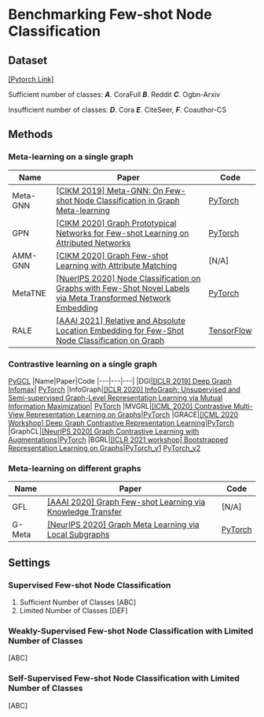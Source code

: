 # Benchmarking Few-shot Node Classification

## Dataset 
[[Pytorch Link]](https://pytorch-geometric.readthedocs.io/en/latest/modules/datasets.html)

Sufficient number of classes: ***A***. CoraFull    ***B***. Reddit    ***C***. Ogbn-Arxiv    

Insufficient number of classes: ***D***. Cora    ***E***. CiteSeer, ***F***. Coauthor-CS

## Methods
### Meta-learning on a single graph
|Name|Paper|Code
|---|---|---|
|Meta-GNN|[[CIKM 2019] Meta-GNN: On Few-shot Node Classification in Graph Meta-learning](https://arxiv.org/pdf/1905.09718.pdf)|[PyTorch](https://github.com/ChengtaiCao/Meta-GNN)
|GPN|[[CIKM 2020] Graph Prototypical Networks for Few-shot Learning on Attributed Networks](https://arxiv.org/pdf/2006.12739.pdf)|[PyTorch](https://github.com/kaize0409/GPN_Graph-Few-shot)
|AMM-GNN|[[CIKM 2020] Graph Few-shot Learning with Attribute Matching](http://www.public.asu.edu/~kding9/pdf/CIKM2020_AMM.pdf)|[N/A]
|MetaTNE|[[NuerIPS 2020] Node Classification on Graphs with Few-Shot Novel Labels via Meta Transformed Network Embedding](https://arxiv.org/pdf/2007.02914.pdf)|[PyTorch](https://github.com/llan-ml/MetaTNE)
|RALE|[[AAAI 2021] Relative and Absolute Location Embedding for Few-Shot Node Classification on Graph](https://fangyuan1st.github.io/paper/AAAI21_RALE.pdf)|[TensorFlow](https://github.com/shuaiOKshuai/RALE)

### Contrastive learning on a single graph 
[PyGCL](https://github.com/PyGCL/PyGCL)
|Name|Paper|Code
|---|---|---|
|DGI|[[ICLR 2019] Deep Graph Infomax](https://arxiv.org/pdf/1809.10341.pdf)| [PyTorch](https://github.com/PetarV-/DGI)
|InfoGraph|[[ICLR 2020] InfoGraph: Unsupervised and Semi-supervised Graph-Level Representation Learning via Mutual Information Maximization](https://arxiv.org/pdf/1908.01000.pdf)| [PyTorch](https://github.com/hengruizhang98/InfoGraph)
|MVGRL|[[ICML 2020] Contrastive Multi-View Representation Learning on Graphs](https://arxiv.org/pdf/2006.05582.pdf)|[PyTorch](https://github.com/kavehhassani/mvgrl)
|GRACE|[[ICML 2020 Workshop] Deep Graph Contrastive Representation Learning](https://arxiv.org/pdf/2006.04131.pdf)|[PyTorch](https://github.com/CRIPAC-DIG/GRACE)
|GraphCL|[[NeurIPS 2020] Graph Contrastive Learning with Augmentations](https://arxiv.org/pdf/2010.13902.pdf)|[PyTorch](https://github.com/Shen-Lab/GraphCL)
|BGRL|[[ICLR 2021 workshop] Bootstrapped Representation Learning on Graphs](https://openreview.net/pdf?id=QrzVRAA49Ud)|[PyTorch_v1](https://github.com/PyGCL/PyGCL/blob/main/examples/BGRL_L2L.py) [PyTorch_v2](https://github.com/PyGCL/PyGCL/blob/main/examples/BGRL_G2L.py)

### Meta-learning on different graphs
|Name|Paper|Code
|---|---|---|
|GFL|[[AAAI 2020] Graph Few-shot Learning via Knowledge Transfer](https://arxiv.org/pdf/1910.03053.pdf)|[N/A]
|G-Meta|[[NeurIPS 2020] Graph Meta Learning via Local Subgraphs](https://arxiv.org/pdf/2006.07889.pdf)|[PyTorch](https://github.com/mims-harvard/G-Meta)

## Settings
### Supervised Few-shot Node Classification
1. Sufficient Number of Classes [ABC]
2. Limited Number of Classes [DEF]
### Weakly-Supervised Few-shot Node Classification with Limited Number of Classes 
[ABC]
### Self-Supervised Few-shot Node Classification with Limited Number of Classes 
[ABC]
